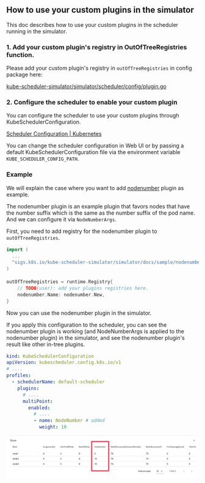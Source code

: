 ## How to use your custom plugins in the simulator

This doc describes how to use your custom plugins in the scheduler running in the simulator.

### 1. Add your custom plugin's registry in OutOfTreeRegistries function.

Please add your custom plugin's registry in `outOfTreeRegistries` in config package here:

[kube-scheduler-simulator/simulator/scheduler/config/plugin.go](/simulator/scheduler/config/plugin.go)

### 2. Configure the scheduler to enable your custom plugin

You can configure the scheduler to use your custom plugins through KubeSchedulerConfiguration.

[Scheduler Configuration | Kubernetes](https://kubernetes.io/docs/reference/scheduling/config/)

You can change the scheduler configuration in Web UI or
by passing a default KubeSchedulerConfiguration file via the environment variable `KUBE_SCHEDULER_CONFIG_PATH`.

### Example

We will explain the case where you want to add [nodenumber](../sample/nodenumber/plugin.go) plugin as example.

The nodenumber plugin is an example plugin that favors nodes that have the number suffix which is the same as the number suffix of the pod name.
And we can configure it via `NodeNumberArgs`.

First, you need to add registry for the nodenumber plugin to `outOfTreeRegistries`.

```go
import (
  ...
  "sigs.k8s.io/kube-scheduler-simulator/simulator/docs/sample/nodenumber"
)

outOfTreeRegistries = runtime.Registry{
    // TODO(user): add your plugins registries here.
    nodenumber.Name: nodenumber.New,
}
```

Now you can use the nodenumber plugin in the simulator.

If you apply this configuration to the scheduler, you can see the nodenumber plugin is working (and NodeNumberArgs is applied to the nodenumber plugin) in the simulator,
and see the nodenumber plugin's result like other in-tree plugins.

```yaml
kind: KubeSchedulerConfiguration
apiVersion: kubescheduler.config.k8s.io/v1
# ....
profiles:
  - schedulerName: default-scheduler
    plugins:
      # ....
      multiPoint:
        enabled:
          # ....
          - name: NodeNumber # added
            weight: 10
```

![result](images/result-nodenumber.jpg)